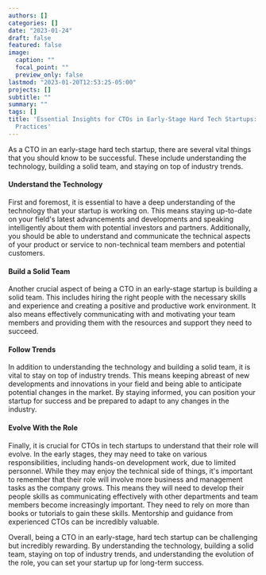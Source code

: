 ```yaml
---
authors: []
categories: []
date: "2023-01-24"
draft: false
featured: false
image:
  caption: ""
  focal_point: ""
  preview_only: false
lastmod: "2023-01-20T12:53:25-05:00"
projects: []
subtitle: ""
summary: ""
tags: []
title: 'Essential Insights for CTOs in Early-Stage Hard Tech Startups: Tips and Best
  Practices'
---
```


As a CTO in an early-stage hard tech startup, there are several vital things that you should know to be successful. These include understanding the technology, building a solid team, and staying on top of industry trends.

#### Understand the Technology

First and foremost, it is essential to have a deep understanding of the technology that your startup is working on. This means staying up-to-date on your field's latest advancements and developments and speaking intelligently about them with potential investors and partners. Additionally, you should be able to understand and communicate the technical aspects of your product or service to non-technical team members and potential customers.

#### Build a Solid Team

Another crucial aspect of being a CTO in an early-stage startup is building a solid team. This includes hiring the right people with the necessary skills and experience and creating a positive and productive work environment. It also means effectively communicating with and motivating your team members and providing them with the resources and support they need to succeed.

#### Follow Trends

In addition to understanding the technology and building a solid team, it is vital to stay on top of industry trends. This means keeping abreast of new developments and innovations in your field and being able to anticipate potential changes in the market. By staying informed, you can position your startup for success and be prepared to adapt to any changes in the industry.

#### Evolve With the Role

Finally, it is crucial for CTOs in tech startups to understand that their role will evolve. In the early stages, they may need to take on various responsibilities, including hands-on development work, due to limited personnel. While they may enjoy the technical side of things, it's important to remember that their role will involve more business and management tasks as the company grows. This means they will need to develop their people skills as communicating effectively with other departments and team members become increasingly important. They need to rely on more than books or tutorials to gain these skills. Mentorship and guidance from experienced CTOs can be incredibly valuable.

Overall, being a CTO in an early-stage, hard tech startup can be challenging but incredibly rewarding. By understanding the technology, building a solid team, staying on top of industry trends, and understanding the evolution of the role, you can set your startup up for long-term success.

